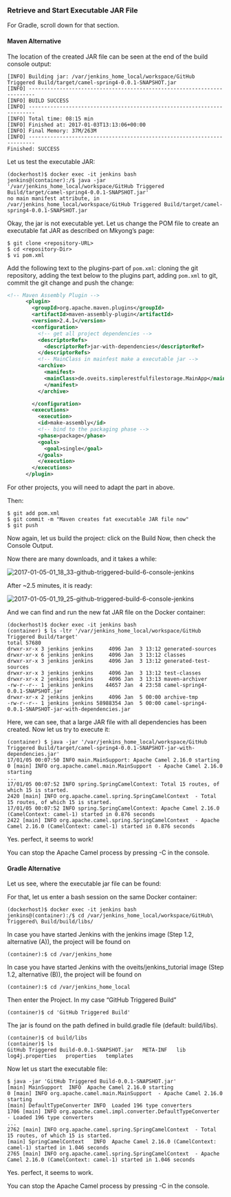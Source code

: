 ### Retrieve and Start Executable JAR File

For Gradle, scroll down for that section.

#### Maven Alternative

The location of the created JAR file can be seen at the end of the build console output:

```console
[INFO] Building jar: /var/jenkins_home_local/workspace/GitHub Triggered Build/target/camel-spring4-0.0.1-SNAPSHOT.jar
[INFO] ------------------------------------------------------------------------
[INFO] BUILD SUCCESS
[INFO] ------------------------------------------------------------------------
[INFO] Total time: 08:15 min
[INFO] Finished at: 2017-01-03T13:13:06+00:00
[INFO] Final Memory: 37M/263M
[INFO] ------------------------------------------------------------------------
Finished: SUCCESS
```

Let us test the executable JAR:

```
(dockerhost)$ docker exec -it jenkins bash
jenkins@(container):/$ java -jar '/var/jenkins_home_local/workspace/GitHub Triggered Build/target/camel-spring4-0.0.1-SNAPSHOT.jar'
no main manifest attribute, in /var/jenkins_home_local/workspace/GitHub Triggered Build/target/camel-spring4-0.0.1-SNAPSHOT.jar
```

Okay, the jar is not executable yet. Let us change the POM file to create an executable fat JAR as described on Mkyong’s page:

```
$ git clone <repository-URL>
$ cd <repository-Dir>
$ vi pom.xml
```

Add the following text to the plugins-part of `pom.xml`: cloning the git repository, adding the text below to the plugins part, adding `pom.xml` to git, commit the git change and push the change:

```xml
<!-- Maven Assembly Plugin -->
      <plugin>
        <groupId>org.apache.maven.plugins</groupId>
        <artifactId>maven-assembly-plugin</artifactId>
        <version>2.4.1</version>
        <configuration>
          <!-- get all project dependencies -->
          <descriptorRefs>
            <descriptorRef>jar-with-dependencies</descriptorRef>
          </descriptorRefs>
          <!-- MainClass in mainfest make a executable jar -->
          <archive>
            <manifest>
            <mainClass>de.oveits.simplerestfulfilestorage.MainApp</mainClass>
            </manifest>
          </archive>

        </configuration>
        <executions>
          <execution>
          <id>make-assembly</id>
          <!-- bind to the packaging phase -->
          <phase>package</phase>
          <goals>
            <goal>single</goal>
          </goals>
          </execution>
        </executions>
      </plugin>
```

For other projects, you will need to adapt the part in <mainClass> above.

Then:

```
$ git add pom.xml
$ git commit -m "Maven creates fat executable JAR file now"
$ git push
```

Now again, let us build the project: click on the Build Now, then check the Console Output.

Now there are many downloads, and it takes a while:

![2017-01-05-01_18_33-github-triggered-build-6-console-jenkins](https://user-images.githubusercontent.com/558905/37997327-7f279088-31e8-11e8-9d8c-fdeb24124d3f.png)

After ~2.5 minutes, it is ready:

![2017-01-05-01_19_25-github-triggered-build-6-console-jenkins](https://user-images.githubusercontent.com/558905/37997308-7e2ca2d6-31e8-11e8-81cc-d30f146571f7.png)

And we can find and run the new fat JAR file on the Docker container:

```
(dockerhost)$ docker exec -it jenkins bash
(container) $ ls -ltr '/var/jenkins_home_local/workspace/GitHub Triggered Build/target'
total 57680
drwxr-xr-x 3 jenkins jenkins     4096 Jan  3 13:12 generated-sources
drwxr-xr-x 6 jenkins jenkins     4096 Jan  3 13:12 classes
drwxr-xr-x 3 jenkins jenkins     4096 Jan  3 13:12 generated-test-sources
drwxr-xr-x 3 jenkins jenkins     4096 Jan  3 13:12 test-classes
drwxr-xr-x 2 jenkins jenkins     4096 Jan  3 13:13 maven-archiver
-rw-r--r-- 1 jenkins jenkins    44657 Jan  4 23:58 camel-spring4-0.0.1-SNAPSHOT.jar
drwxr-xr-x 2 jenkins jenkins     4096 Jan  5 00:00 archive-tmp
-rw-r--r-- 1 jenkins jenkins 58988354 Jan  5 00:00 camel-spring4-0.0.1-SNAPSHOT-jar-with-dependencies.jar
```

Here, we can see, that a large JAR file with all dependencies has been created. Now let us try to execute it:

```
(container) $ java -jar '/var/jenkins_home_local/workspace/GitHub Triggered Build/target/camel-spring4-0.0.1-SNAPSHOT-jar-with-dependencies.jar'
17/01/05 00:07:50 INFO main.MainSupport: Apache Camel 2.16.0 starting
0 [main] INFO org.apache.camel.main.MainSupport  - Apache Camel 2.16.0 starting
...
17/01/05 00:07:52 INFO spring.SpringCamelContext: Total 15 routes, of which 15 is started.
2420 [main] INFO org.apache.camel.spring.SpringCamelContext  - Total 15 routes, of which 15 is started.
17/01/05 00:07:52 INFO spring.SpringCamelContext: Apache Camel 2.16.0 (CamelContext: camel-1) started in 0.876 seconds
2422 [main] INFO org.apache.camel.spring.SpringCamelContext  - Apache Camel 2.16.0 (CamelContext: camel-1) started in 0.876 seconds
```

Yes. perfect, it seems to work!

You can stop the Apache Camel process by pressing <CTRL>-C in the console.


#### Gradle Alternative

Let us see, where the executable jar file can be found:

For that, let us enter a bash session on the same Docker container:

```
(dockerhost)$ docker exec -it jenkins bash
jenkins@(container):/$ cd /var/jenkins_home_local/workspace/GitHub\ Triggered\ Build/build/libs/
```

In case you have started Jenkins with the jenkins image (Step 1.2, alternative (A)), the project will be found on

```
(container):$ cd /var/jenkins_home
```

In case you have started Jenkins with the oveits/jenkins_tutorial image (Step 1.2, alternative (B)), the project will be found on

```
(container):$ cd /var/jenkins_home_local
```

Then enter the Project. In my case “GitHub Triggered Build”

```
(container)$ cd 'GitHub Triggered Build'
```

The jar is found on the path defined in build.gradle file (default: build/libs).

```
(container)$ cd build/libs
(container)$ ls
GitHub Triggered Build-0.0.1-SNAPSHOT.jar   META-INF   lib   log4j.properties   properties   templates
```

Now let us start the executable file:

```
$ java -jar 'GitHub Triggered Build-0.0.1-SNAPSHOT.jar'
[main] MainSupport  INFO  Apache Camel 2.16.0 starting
0 [main] INFO org.apache.camel.main.MainSupport  - Apache Camel 2.16.0 starting
[main] DefaultTypeConverter INFO  Loaded 196 type converters
1706 [main] INFO org.apache.camel.impl.converter.DefaultTypeConverter  - Loaded 196 type converters
...
2762 [main] INFO org.apache.camel.spring.SpringCamelContext  - Total 15 routes, of which 15 is started.
[main] SpringCamelContext   INFO  Apache Camel 2.16.0 (CamelContext: camel-1) started in 1.046 seconds
2765 [main] INFO org.apache.camel.spring.SpringCamelContext  - Apache Camel 2.16.0 (CamelContext: camel-1) started in 1.046 seconds
```

Yes. perfect, it seems to work.

You can stop the Apache Camel process by pressing <CTRL>-C in the console.
